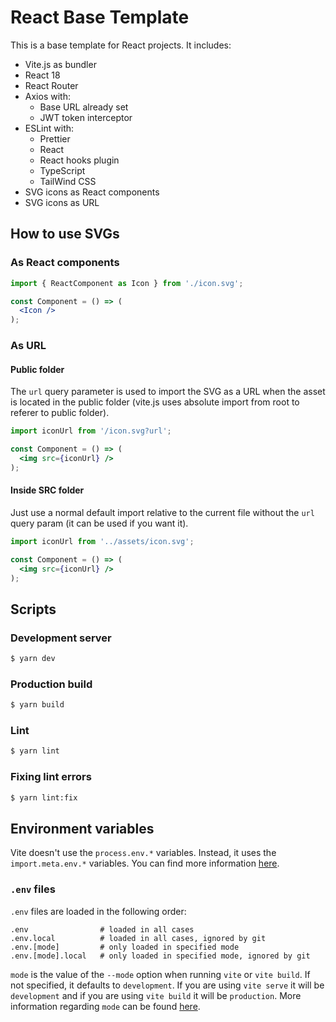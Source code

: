 # React Base Template

This is a base template for React projects. It includes:
- Vite.js as bundler
- React 18
- React Router
- Axios with:
  - Base URL already set
  - JWT token interceptor
- ESLint with:
  - Prettier
  - React
  - React hooks plugin
  - TypeScript
  - TailWind CSS
- SVG icons as React components
- SVG icons as URL

## How to use SVGs

### As React components

```jsx
import { ReactComponent as Icon } from './icon.svg';

const Component = () => (
  <Icon />
);
```
  
### As URL

#### Public folder
The `url` query parameter is used to import the SVG as a URL when the asset is located in the public folder (vite.js uses absolute import from root to referer to public folder).

```jsx
import iconUrl from '/icon.svg?url';

const Component = () => (
  <img src={iconUrl} />
);
```
  
#### Inside SRC folder
Just use a normal default import relative to the current file without the `url` query param (it can be used if you want it).

```jsx
import iconUrl from '../assets/icon.svg';

const Component = () => (
  <img src={iconUrl} />
);
```
  
## Scripts

### Development server
```bash
$ yarn dev
```

### Production build
```bash
$ yarn build
```

### Lint
```bash
$ yarn lint
```

### Fixing lint errors 
```bash
$ yarn lint:fix
```

## Environment variables

Vite doesn't use the `process.env.*` variables. Instead, it uses the `import.meta.env.*` variables. You can find more information [here](https://vitejs.dev/guide/env-and-mode.html).

### `.env` files

`.env` files are loaded in the following order:

```text
.env                # loaded in all cases
.env.local          # loaded in all cases, ignored by git
.env.[mode]         # only loaded in specified mode
.env.[mode].local   # only loaded in specified mode, ignored by git
```

`mode` is the value of the `--mode` option when running `vite` or `vite build`. If not specified, it defaults to `development`. If you are using `vite serve` it will be `development` and if you are using `vite build` it will be `production`.
More information regarding `mode` can be found [here](https://vitejs.dev/guide/env-and-mode.html#modes).
